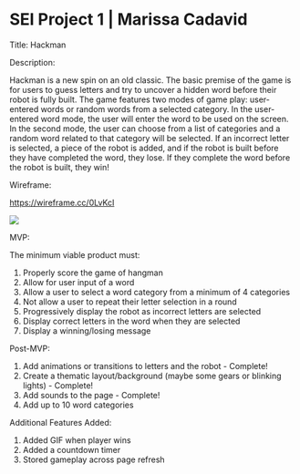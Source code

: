 # SEI Project 1 | Marissa Cadavid


Title: Hackman

Description:

Hackman is a new spin on an old classic.  The basic premise of the game is for users to guess letters and try to uncover a hidden word before their robot is fully built.  The game features two modes of game play: user-entered words or random words from a selected category.  In the user-entered word mode, the user will enter the word to be used on the screen.  In the second mode, the user can choose from a list of categories and a random word related to that category will be selected.  If an incorrect letter is selected, a piece of the robot is added, and if the robot is built before they have completed the word, they lose.  If they complete the word before the robot is built, they win!

Wireframe:

https://wireframe.cc/0LvKcI

![](https://i.imgur.com/IRpf1VE.jpg)

MVP:

The minimum viable product must:
1. Properly score the game of hangman
2. Allow for user input of a word
3. Allow a user to select a word category from a minimum of 4 categories
4. Not allow a user to repeat their letter selection in a round
5. Progressively display the robot as incorrect letters are selected
6. Display correct letters in the word when they are selected
7. Display a winning/losing message

Post-MVP:
1. Add animations or transitions to letters and the robot - Complete!
2. Create a thematic layout/background (maybe some gears or blinking lights) - Complete!
3. Add sounds to the page - Complete!
4. Add up to 10 word categories

Additional Features Added:
1. Added GIF when player wins
2. Added a countdown timer
3. Stored gameplay across page refresh



